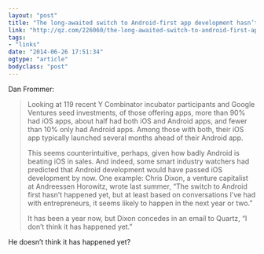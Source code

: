 ```yaml
---
layout: "post"
title: "The long-awaited switch to Android-first app development hasn’t happened yet"
link: "http://qz.com/226060/the-long-awaited-switch-to-android-first-app-development-hasnt-happened-yet/"
tags: 
- "links"
date: "2014-06-26 17:51:34"
ogtype: "article"
bodyclass: "post"
---
```


Dan Frommer:

> Looking at 119 recent Y Combinator incubator participants and Google Ventures seed investments, of those offering apps, more than 90% had iOS apps, about half had both iOS and Android apps, and fewer than 10% only had Android apps. Among those with both, their iOS app typically launched several months ahead of their Android app.
> 
>  This seems counterintuitive, perhaps, given how badly Android is beating iOS in sales. And indeed, some smart industry watchers had predicted that Android development would have passed iOS development by now. One example: Chris Dixon, a venture capitalist at Andreessen Horowitz, wrote last summer, “The switch to Android first hasn’t happened yet, but at least based on conversations I’ve had with entrepreneurs, it seems likely to happen in the next year or two.”
> 
>  It has been a year now, but Dixon concedes in an email to Quartz, “I don’t think it has happened yet.”

He doesn’t think it has happened yet?